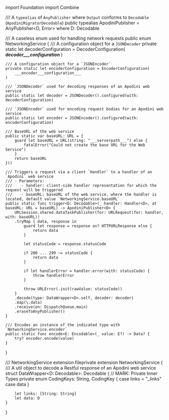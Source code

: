 import Foundation
import Combine

/// A `typealias` of `AnyPublisher` where `Output` conforms to `Decodable` (`ApodiniMigratorDecodable`)
public typealias ApodiniPublisher<D> = AnyPublisher<D, Error> where D: Decodable

/// A caseless enum used for handling network requests
public enum NetworkingService {
    /// A configuration object for a `JSONDecoder`
    private static let decoderConfiguration = DecoderConfiguration(
        ___decoder___configuration___
    )
    
    /// A configuration object for a `JSONEncoder`
    private static let encoderConfiguration = EncoderConfiguration(
        ___encoder___configuration___
    )
    
    /// `JSONDecoder` used for decoding responses of an Apodini web service
    public static let decoder = JSONDecoder().configured(with: decoderConfiguration)
    
    /// `JSONEncoder` used for encoding request bodies for an Apodini web service
    public static let encoder = JSONEncoder().configured(with: encoderConfiguration)
    
    /// BaseURL of the web service
    public static var baseURL: URL = {
        guard let baseURL = URL(string: "___serverpath___") else {
            fatalError("Could not create the base URL for the Web Service")
        }
        return baseURL
    }()
    
    /// Triggers a request via a client `Handler` to a handler of an `Apodini` web service
    /// - Parameters:
    ///    - handler: client-side handler representation for which the request will be triggered
    ///    - baseURL: baseURL of the web service, where the handler is located, default value `NetworkingService.baseURL`
    public static func trigger<D: Decodable>(_ handler: Handler<D>, at baseURL: URL = baseURL) -> ApodiniPublisher<D> {
        URLSession.shared.dataTaskPublisher(for: URLRequest(for: handler, with: baseURL))
        .tryMap { data, response in
            guard let response = response as? HTTPURLResponse else {
                return data
            }
            
            let statusCode = response.statusCode
            
            if 200 ... 299 ~= statusCode {
                return data
            }
            
            if let handlerError = handler.error(with: statusCode) {
                throw handlerError
            }
            
            throw URLError(.init(rawValue: statusCode))
        }
        .decode(type: DataWrapper<D>.self, decoder: decoder)
        .map(\.data)
        .receive(on: DispatchQueue.main)
        .eraseToAnyPublisher()
    }
    
    /// Encodes an instance of the indicated type with `NetworkingService.encoder`
    public static func encode<E: Encodable>(_ value: E?) -> Data? {
        try? encoder.encode(value)
    }
}

/// NetworkingService extension
fileprivate extension NetworkingService {
    /// A util object to decode a Restful response of an Apodini web service
    struct DataWrapper<D: Decodable>: Decodable {
        // MARK: Private Inner Types
        private enum CodingKeys: String, CodingKey {
            case links = "_links"
            case data
        }
        
        let links: [String: String]
        let data: D
    }
}
